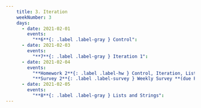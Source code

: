 ```yaml
---
    title: 3. Iteration
    weekNumber: 3
    days:
      - date: 2021-02-01
        events:
          "**6**{: .label .label-gray } Control":
      - date: 2021-02-03
        events:
          "**7**{: .label .label-gray } Iteration 1":
      - date: 2021-02-04
        events:
          "**Homework 2**{: .label .label-hw } Control, Iteration, Lists, and Strings **(due Feb. 11)**":
          "**Survey 2**{: .label .label-survey } Weekly Survey **(due Feb. 11)**":
      - date: 2021-02-05
        events:
          "**8**{: .label .label-gray } Lists and Strings":
---
```


